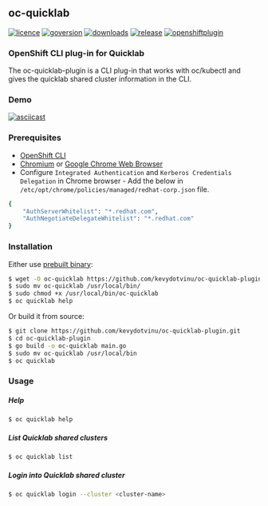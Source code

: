 ## oc-quicklab
[![licence](https://img.shields.io/github/license/kevydotvinu/oc-quicklab-plugin)](https://github.com/kevydotvinu/oc-quicklab-plugin/blob/master/LICENSE)
[![goversion](https://img.shields.io/github/go-mod/go-version/kevydotvinu/oc-quicklab-plugin)](https://github.com/kevydotvinu/oc-quicklab-plugin/blob/master/go.mod)
[![downloads](https://img.shields.io/github/downloads/kevydotvinu/oc-quicklab-plugin/total)](https://github.com/kevydotvinu/oc-quicklab-plugin/releases)
[![release](https://github.com/kevydotvinu/oc-quicklab-plugin/actions/workflows/release.yml/badge.svg)](https://github.com/kevydotvinu/oc-quicklab-plugin/actions/workflows/release.yml)
[![openshiftplugin](https://img.shields.io/badge/OpenShift%20CLI-Plug--in-orange)](https://docs.openshift.com/container-platform/latest/cli_reference/openshift_cli/extending-cli-plugins.html)

### OpenShift CLI plug-in for Quicklab
The oc-quicklab-plugin is a CLI plug-in that works with oc/kubectl and gives the quicklab shared cluster information in the CLI.

### Demo
[![asciicast](https://asciinema.org/a/hZ5EQRwJG2oLB9WOlRDIr195V.svg)](https://asciinema.org/a/hZ5EQRwJG2oLB9WOlRDIr195V)

### Prerequisites
- [OpenShift CLI](https://access.redhat.com/downloads/content/290)
- [Chromium](https://www.chromium.org/) or [Google Chrome Web Browser](https://www.google.com/chrome/)
- Configure `Integrated Authentication` and `Kerberos Credentials Delegation` in Chrome browser - Add the below in `/etc/opt/chrome/policies/managed/redhat-corp.json` file.
```bash
{
    "AuthServerWhitelist": "*.redhat.com",
    "AuthNegotiateDelegateWhitelist": "*.redhat.com"
}
```

### Installation
Either use [prebuilt binary](https://github.com/kevydotvinu/oc-quicklab-plugin/releases):
```bash
$ wget -O oc-quicklab https://github.com/kevydotvinu/oc-quicklab-plugin/releases/download/v1.0.0-alpha/oc-quicklab-plugin_v1.0.0-alpha_linux_amd64
$ sudo mv oc-quicklab /usr/local/bin/
$ sudo chmod +x /usr/local/bin/oc-quicklab
$ oc quicklab help
```
Or build it from source:
```bash
$ git clone https://github.com/kevydotvinu/oc-quicklab-plugin.git
$ cd oc-quicklab-plugin
$ go build -o oc-quicklab main.go
$ sudo mv oc-quicklab /usr/local/bin
$ oc quicklab
```

### Usage
##### Help
```bash
$ oc quicklab help
```
##### List Quicklab shared clusters
```bash
$ oc quicklab list
```
##### Login into Quicklab shared cluster
```bash
$ oc quicklab login --cluster <cluster-name>
```